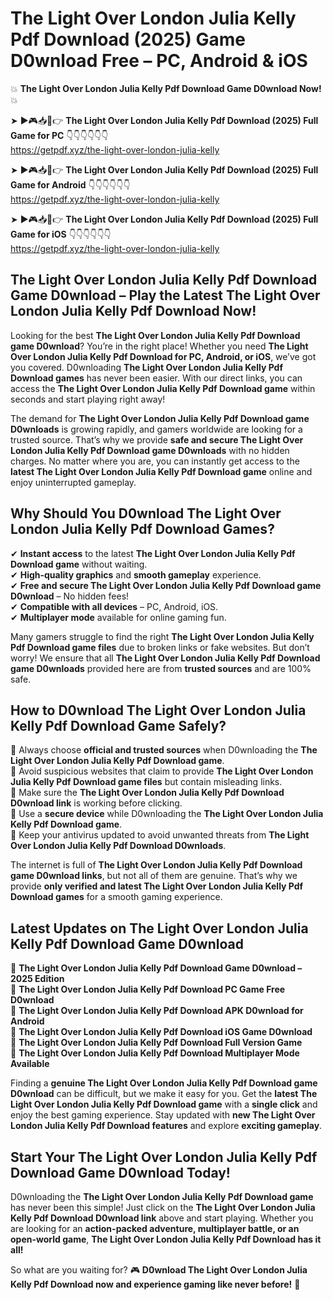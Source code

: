# The Light Over London Julia Kelly Pdf Download (2025) Game D0wnload Free – PC, Android & iOS

💥 **The Light Over London Julia Kelly Pdf Download Game D0wnload Now!** 💥  

➤ ►🎮📥📱👉 **The Light Over London Julia Kelly Pdf Download (2025) Full Game for PC** 👇👇👇👇👇👇  
https://getpdf.xyz/the-light-over-london-julia-kelly  

➤ ►🎮📥📱👉 **The Light Over London Julia Kelly Pdf Download (2025) Full Game for Android** 👇👇👇👇👇👇  
https://getpdf.xyz/the-light-over-london-julia-kelly  

➤ ►🎮📥📱👉 **The Light Over London Julia Kelly Pdf Download (2025) Full Game for iOS** 👇👇👇👇👇👇  
https://getpdf.xyz/the-light-over-london-julia-kelly  

## The Light Over London Julia Kelly Pdf Download Game D0wnload – Play the Latest The Light Over London Julia Kelly Pdf Download Now!

Looking for the best **The Light Over London Julia Kelly Pdf Download game D0wnload**? You’re in the right place! Whether you need **The Light Over London Julia Kelly Pdf Download for PC, Android, or iOS**, we’ve got you covered. D0wnloading **The Light Over London Julia Kelly Pdf Download games** has never been easier. With our direct links, you can access the **The Light Over London Julia Kelly Pdf Download game** within seconds and start playing right away!  

The demand for **The Light Over London Julia Kelly Pdf Download game D0wnloads** is growing rapidly, and gamers worldwide are looking for a trusted source. That’s why we provide **safe and secure The Light Over London Julia Kelly Pdf Download game D0wnloads** with no hidden charges. No matter where you are, you can instantly get access to the **latest The Light Over London Julia Kelly Pdf Download game** online and enjoy uninterrupted gameplay.  

## **Why Should You D0wnload The Light Over London Julia Kelly Pdf Download Games?**  

✔ **Instant access** to the latest **The Light Over London Julia Kelly Pdf Download game** without waiting.  
✔ **High-quality graphics** and **smooth gameplay** experience.  
✔ **Free and secure The Light Over London Julia Kelly Pdf Download game D0wnload** – No hidden fees!  
✔ **Compatible with all devices** – PC, Android, iOS.  
✔ **Multiplayer mode** available for online gaming fun.  

Many gamers struggle to find the right **The Light Over London Julia Kelly Pdf Download game files** due to broken links or fake websites. But don’t worry! We ensure that all **The Light Over London Julia Kelly Pdf Download game D0wnloads** provided here are from **trusted sources** and are 100% safe.  

## **How to D0wnload The Light Over London Julia Kelly Pdf Download Game Safely?**  

📌 Always choose **official and trusted sources** when D0wnloading the **The Light Over London Julia Kelly Pdf Download game**.  
📌 Avoid suspicious websites that claim to provide **The Light Over London Julia Kelly Pdf Download game files** but contain misleading links.  
📌 Make sure the **The Light Over London Julia Kelly Pdf Download D0wnload link** is working before clicking.  
📌 Use a **secure device** while D0wnloading the **The Light Over London Julia Kelly Pdf Download game**.  
📌 Keep your antivirus updated to avoid unwanted threats from **The Light Over London Julia Kelly Pdf Download D0wnloads**.  

The internet is full of **The Light Over London Julia Kelly Pdf Download game D0wnload links**, but not all of them are genuine. That’s why we provide **only verified and latest The Light Over London Julia Kelly Pdf Download games** for a smooth gaming experience.  

## **Latest Updates on The Light Over London Julia Kelly Pdf Download Game D0wnload**  

🔹 **The Light Over London Julia Kelly Pdf Download Game D0wnload – 2025 Edition**  
🔹 **The Light Over London Julia Kelly Pdf Download PC Game Free D0wnload**  
🔹 **The Light Over London Julia Kelly Pdf Download APK D0wnload for Android**  
🔹 **The Light Over London Julia Kelly Pdf Download iOS Game D0wnload**  
🔹 **The Light Over London Julia Kelly Pdf Download Full Version Game**  
🔹 **The Light Over London Julia Kelly Pdf Download Multiplayer Mode Available**  

Finding a **genuine The Light Over London Julia Kelly Pdf Download game D0wnload** can be difficult, but we make it easy for you. Get the **latest The Light Over London Julia Kelly Pdf Download game** with a **single click** and enjoy the best gaming experience. Stay updated with **new The Light Over London Julia Kelly Pdf Download features** and explore **exciting gameplay**.  

## **Start Your The Light Over London Julia Kelly Pdf Download Game D0wnload Today!**  

D0wnloading the **The Light Over London Julia Kelly Pdf Download game** has never been this simple! Just click on the **The Light Over London Julia Kelly Pdf Download D0wnload link** above and start playing. Whether you are looking for an **action-packed adventure, multiplayer battle, or an open-world game**, **The Light Over London Julia Kelly Pdf Download has it all!**  

So what are you waiting for? 🎮 **D0wnload The Light Over London Julia Kelly Pdf Download now and experience gaming like never before!** 🚀  
